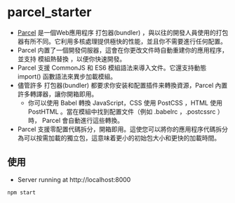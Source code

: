 # parcel_starter

- [Parcel](http://www.css88.com/doc/parcel/getting_started.html) 是一個Web應用程序 打包器(bundler) ，與以往的開發人員使用的打包器有所不同。它利用多核處理提供極快的性能，並且你不需要進行任何配置。
- Parcel 内置了一個開發伺服器，這會在你更改文件時自動重建你的應用程序，並支持 模組熱替換 ，以便你快速開發。
- Parcel 支援 CommonJS 和 ES6 模組語法来導入文件。它還支持動態 import() 函數語法來異步加載模組。
- 儘管許多 打包器(bundler) 都要求你安装和配置插件来轉換資源，Parcel 內置許多轉譯器，讓你開箱即用。
    - 你可以使用 Babel 轉換 JavaScript，CSS 使用 PostCSS ，HTML 使用 PostHTML 。當在模組中找到配置文件（例如 .babelrc ，.postcssrc ）時， Parcel 會自動進行這些轉換。
- Parcel 支援零配置代碼拆分，開箱即用。這使您可以將你的應用程序代碼拆分為可以按需加載的獨立包，這意味着更小的初始包大小和更快的加載時間。


## 使用

- Server running at http://localhost:8000

```
npm start
```
